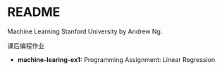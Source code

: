# README

Machine Learning Stanford University by Andrew Ng.

课后编程作业

- __machine-learing-ex1:__ Programming Assignment: Linear Regression